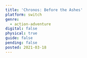 ```yaml
---
title: 'Chronos: Before the Ashes'
platform: switch
genre:
  - action-adventure
digital: false
physical: true
guide: false
pending: false
posted: 2021-03-18
---
```

